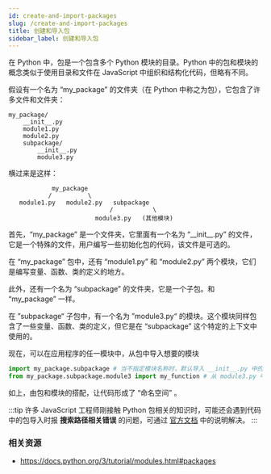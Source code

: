 ```yaml
---
id: create-and-import-packages
slug: /create-and-import-packages
title: 创建和导入包
sidebar_label: 创建和导入包
---
```


在 Python 中，包是一个包含多个 Python 模块的目录。Python 中的包和模块的概念类似于使用目录和文件在 JavaScript 中组织和结构化代码，但略有不同。


假设有一个名为 “my_package” 的文件夹（在 Python 中称之为包），它包含了许多文件和文件夹：

```
my_package/
    __init__.py
    module1.py
    module2.py
    subpackage/
        __init__.py
        module3.py
```

横过来是这样：

```
            my_package
           /          \
   module1.py   module2.py   subpackage
                            /           \
                        module3.py   (其他模块)
```

首先，“my_package” 是一个文件夹，它里面有一个名为 “\_\_init\_\_.py” 的文件，它是一个特殊的文件，用户编写一些初始化包的代码，该文件是可选的。

在 “my_package” 包中，还有 “module1.py” 和 “module2.py” 两个模块，它们是编写变量、函数、类的定义的地方。

此外，还有一个名为 “subpackage” 的文件夹，它是一个子包。和 “my_package” 一样。

在 ”subpackage“ 子包中，有一个名为 ”module3.py“ 的模块。这个模块同样包含了一些变量、函数、类的定义，但它是在 “subpackage” 这个特定的上下文中使用的。

现在，可以在应用程序的任一模块中，从包中导入想要的模块

```python
import my_package.subpackage # 当不指定模块名称时，默认导入 __init__.py 中的成员，与 JavaScript 项目中的 index.js 文件作用类似
from my_package.subpackage.module3 import my_function # 从 module3.py 中的导入 my_function
```
如上，由包和模块的搭配，让代码形成了 “命名空间” 。

:::tip
许多 JavaScript 工程师刚接触 Python 包相关的知识时，可能还会遇到代码中的包导入时报 **搜索路径相关错误** 的问题，可通过 [官方文档](https://docs.python.org/3/tutorial/modules.html#the-module-search-path) 中的说明解决。
:::

### 相关资源

- https://docs.python.org/3/tutorial/modules.html#packages

